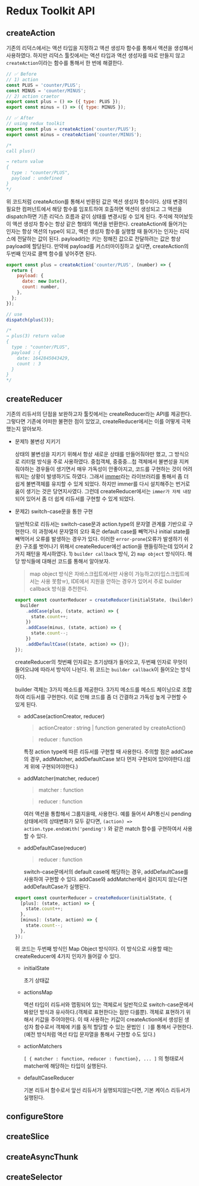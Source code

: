 # Redux Toolkit API

## createAction

기존의 리덕스에서는 액션 타입을 지정하고 액션 생성자 함수를 통해서 액션을 생성해서 사용하였다. 하지만 리덕스 툴킷에서는 액션 타입과 액션 생성자를 따로 만들지 않고 `createAction`이라는 함수를 통해서 한 번에 해결한다.

```js
// ✅ Before
// 1) action
const PLUS = 'counter/PLUS';
const MINUS = 'counter/MINUS';
// 2) action craetor
export const plus = () => ({ type: PLUS });
export const minus = () => ({ type: MINUS });

// ✅ After
// using redux toolkit
export const plus = createAction('counter/PLUS');
export const minus = createAction('counter/MINUS');

/*
call plus()

→ return value
{
  type : "counter/PLUS",
  payload : undefined
}
*/
```

위 코드처럼 createAction를 통해서 반환된 값은 액션 생성자 함수이다. 상태 변경이 필요한 컴퍼넌트에서 해당 함수를 임포트하여 호출하면 액션이 생성되고 그 액션을 dispatch하면 기존 리덕스 흐름과 같이 상태를 변경시킬 수 있게 된다. 주석에 적어놨듯이 액션 생성자 함수는 항상 같은 형태의 액션을 반환한다. createAction에 들어가는 인자는 항상 액션의 type이 되고, 액션 생성자 함수를 실행할 때 들어가는 인자는 리덕스에 전달하는 값이 된다. payload라는 키는 정해진 값으로 전달하려는 값은 항상 payload에 할당된다. 만약에 payload를 커스터마이징하고 싶다면, createAction의 두번째 인자로 콜백 함수를 넣어주면 된다.

```js
export const plus = createAction('counter/PLUS', (number) => {
  return {
    payload: {
      date: new Date(),
      count: number,
    },
  };
});

// use
dispatch(plus(3));

/*
→ plus(3) return value
{
  type : "counter/PLUS",
  payload : {
    date: 1642845043429,
    count : 3
  }
}
*/
```

## createReducer

기존의 리듀서의 단점을 보완하고자 툴킷에서는 createReducer라는 API를 제공한다. 그렇다면 기존에 어떠한 불편한 점이 있었고, createReducer에서는 이를 어떻게 극복했는지 알아보자.

- 문제1) 불변성 지키기

  상태의 불변성을 지키기 위해서 항상 새로운 상태를 만들어줘야만 했고, 그 방식으로 리터럴 방식을 주로 사용하였다. 중첩객체, 중중중...첩 객체에서 불변성을 지켜줘야하는 경우들이 생기면서 매우 가독성이 안좋아지고, 코드를 구현하는 것이 어려워지는 상황이 발생하기도 하였다. 그래서 [immer](https://immerjs.github.io/immer/)라는 라이브러리를 통해서 좀 더 쉽게 불변객체를 유지할 수 있게 되었다. 하지만 immer를 다시 설치해주는 번거로움이 생기는 것은 당연지사였다. 그런데 createReducer에서는 `immer가 자체 내장`되어 있어서 좀 더 쉽게 리듀서를 구현할 수 있게 되었다.

- 문제2) switch-case문을 통한 구현

  일반적으로 리듀서는 switch-case문과 action.type의 문자열 관계를 기반으로 구현한다. 이 과정에서 문자열의 오타 혹은 default case를 빼먹거나 initial state를 빼먹어서 오류를 발생하는 경우가 있다. 이러한 `error-prone`(오류가 발생하기 쉬운) 구조를 벗어나기 위해서 createReducer에선 action을 핸들링하는데 있어서 2가지 패턴을 제시하였다. 1) `builder callback` 방식, 2) `map object` 방식이다. 해당 방식들에 대해선 코드를 통해서 알아보자.

  > map object 방식은 자바스크립트에서만 사용이 가능하고(타입스크립트에서는 사용 못함ㅠ), IDE에서 지원을 안하는 경우가 있어서 주로 builder callback 방식을 추천한다.

  ```js
  export const counterReducer = createReducer(initialState, (builder) => {
    builder
      .addCase(plus, (state, action) => {
        state.count++;
      })
      .addCase(minus, (state, action) => {
        state.count--;
      })
      .addDefaultCase((state, action) => {});
  });
  ```

  createReducer의 첫번째 인자로는 초기상태가 들어오고, 두번째 인자로 무엇이 들어오냐에 따라서 방식이 나뉜다. 위 코드는 `builder callback`이 들어오는 방식이다.

  builder 객체는 3가지 메소드를 제공한다. 3가지 메소드를 메소드 체이닝으로 조합하여 리듀서를 구현한다. 이로 인해 코드를 좀 더 간결하고 가독성 높게 구현할 수 있게 된다.

  - addCase(actionCreator, reducer)

    > actionCreator : string | function generated by createAction()

    > reducer : function

    특정 action type에 따른 리듀서를 구현할 때 사용한다. 주의할 점은 addCase의 경우, addMatcher, addDefaultCase 보다 먼저 구현되어 있어야한다.(쉽게 위에 구현되어야한다.)

  - addMatcher(matcher, reducer)

    > matcher : function

    > reducer : function

    여러 액션을 통합해서 그룹지을때, 사용한다. 예를 들어서 API통신시 pending상태에서의 상태변화가 모두 같다면, `(action) => action.type.endsWith('pending')` 와 같은 match 함수를 구현하여서 사용할 수 있다.

  - addDefaultCase(reducer)

    > reducer : function

    switch-case문에서의 default case에 해당하는 경우, addDefaultCase를 사용하여 구현할 수 있다. addCase와 addMatcher에서 걸러지지 않는다면 addDefaultCase가 실행된다.

  ```js
  export const counterReducer = createReducer(initialState, {
    [plus]: (state, action) => {
      state.count++;
    },
    [minus]: (state, action) => {
      state.count--;
    },
  });
  ```

  위 코드는 두번째 방식인 Map Object 방식이다. 이 방식으로 사용할 때는 createReducer에 4가지 인자가 들어갈 수 있다.

  - initialState

    초기 상태값

  - actionsMap

    액션 타입이 리듀서와 맵핑되어 있는 객체로서 일반적으로 switch-case문에서 봐왔던 방식과 유사하다.(객체로 표현한다는 점만 다를뿐). 객체로 표현하기 위해서 키값을 주어야한다. 이 때 사용하는 키값이 createAction에서 생성된 생성자 함수로서 객체에 키를 동적 할당할 수 있는 문법인 `[ ]`를 통해서 구현한다.
    (예전 방식처럼 액션 타입 문자열을 통해서 구현할 수도 있다.)

  - actionMatchers

    `[ { matcher : function, reducer : function}, ... ]` 의 형태로서 matcher에 해당하는 타입이 실행된다.

  - defaultCaseReducer

    기본 리듀서 함수로서 앞선 리듀서가 실행되지않는다면, 기본 케이스 리듀서가 실행된다.

## configureStore

## createSlice

## createAsyncThunk

## createSelector
